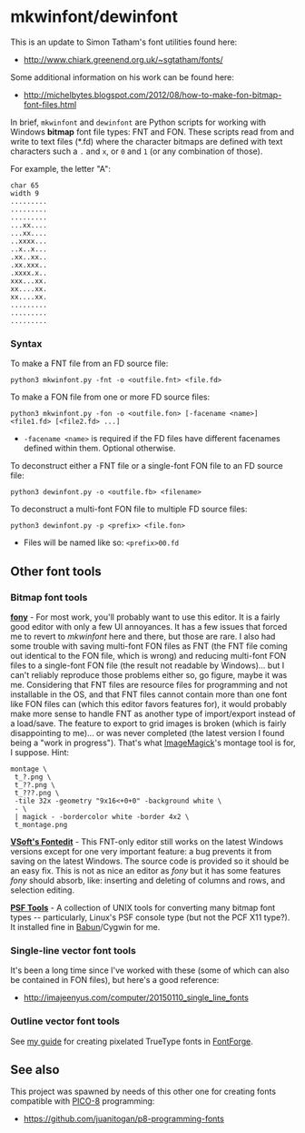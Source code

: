 # mkwinfont/dewinfont

This is an update to Simon Tatham's font utilities found here:
* http://www.chiark.greenend.org.uk/~sgtatham/fonts/

Some additional information on his work can be found here:
* http://michelbytes.blogspot.com/2012/08/how-to-make-fon-bitmap-font-files.html

In brief, `mkwinfont` and `dewinfont` are Python scripts for working with Windows **bitmap** font file types: FNT and FON.  These scripts read from and write to text files (*.fd) where the character bitmaps are defined with text characters such a `.` and `x`, or `0` and `1` (or any combination of those).

For example, the letter "A":
```
char 65
width 9
.........
.........
.........
...xx....
...xx....
..xxxx...
..x..x...
.xx..xx..
.xx.xxx..
.xxxx.x..
xxx...xx.
xx....xx.
xx....xx.
.........
.........
.........
```

### Syntax

To make a FNT file from an FD source file:
```
python3 mkwinfont.py -fnt -o <outfile.fnt> <file.fd>
```

To make a FON file from one or more FD source files:
```
python3 mkwinfont.py -fon -o <outfile.fon> [-facename <name>] <file1.fd> [<file2.fd> ...]
```
* `-facename <name>` is required if the FD files have different facenames defined within them.  Optional otherwise.

To deconstruct either a FNT file or a single-font FON file to an FD source file:
```
python3 dewinfont.py -o <outfile.fb> <filename>
```

To deconstruct a multi-font FON file to multiple FD source files:
```
python3 dewinfont.py -p <prefix> <file.fon>
```
* Files will be named like so: `<prefix>00.fd`

## Other font tools

### Bitmap font tools

[**fony**](http://hukka.ncn.fi/?fony) - For most work, you'll probably want to use this editor.  It is a fairly good editor with only a few UI annoyances.  It has a few issues that forced me to revert to _mkwinfont_ here and there, but those are rare.  I also had some trouble with saving multi-font FON files as FNT (the FNT file coming out identical to the FON file, which is wrong) and reducing multi-font FON files to a single-font FON file (the result not readable by Windows)... but I can't reliably reproduce those problems either so, go figure, maybe it was me.  Considering that FNT files are resource files for programming and not installable in the OS, and that FNT files cannot contain more than one font like FON files can (which this editor favors features for), it would probably make more sense to handle FNT as another type of import/export instead of a load/save.  The feature to export to grid images is broken (which is fairly disappointing to me)... or was never completed (the latest version I found being a "work in progress").  That's what [ImageMagick](https://imagemagick.org/)'s montage tool is for, I suppose.  Hint:

```shell script
montage \
 t_?.png \
 t_??.png \
 t_???.png \
 -tile 32x -geometry "9x16<+0+0" -background white \
 - \
 | magick - -bordercolor white -border 4x2 \
 t_montage.png
```

[**VSoft's Fontedit**](http://www.vsoft.nl/software/utils/win/fontedit/) - This FNT-only editor still works on the latest Windows versions except for one very important feature: a bug prevents it from saving on the latest Windows.  The source code is provided so it should be an easy fix.  This is not as nice an editor as _fony_ but it has some features _fony_ should absorb, like: inserting and deleting of columns and rows, and selection editing.

[**PSF Tools**](http://www.seasip.info/Unix/PSF/) - A collection of UNIX tools for converting many bitmap font types -- particularly, Linux's PSF console type (but not the PCF X11 type?).  It installed fine in [Babun](http://babun.github.io/)/Cygwin for me.

### Single-line vector font tools

It's been a long time since I've worked with these (some of which can also be contained in FON files), but here's a good reference:

* http://imajeenyus.com/computer/20150110_single_line_fonts

### Outline vector font tools

See [my guide](https://namethattech.wordpress.com/2017/03/22/how-to-make-a-snap-to-grid-in-fontforge/) for creating pixelated TrueType fonts in [FontForge](https://fontforge.github.io/).

## See also

This project was spawned by needs of this other one for creating fonts compatible with [PICO-8](http://www.lexaloffle.com/pico-8.php) programming:

* https://github.com/juanitogan/p8-programming-fonts
